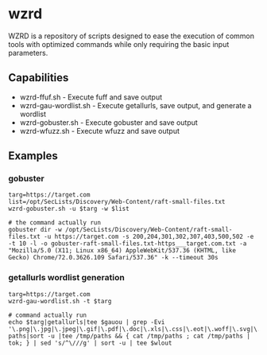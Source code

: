 # wzrd

WZRD is a repository of scripts designed to ease the execution of common tools
with optimized commands while only requiring the basic input parameters. 

## Capabilities
* wzrd-ffuf.sh - Execute fuff and save output
* wzrd-gau-wordlist.sh - Execute getallurls, save output, and generate
  a wordlist
* wzrd-gobuster.sh - Execute gobuster and save output
* wzrd-wfuzz.sh - Execute wfuzz and save output

## Examples

### gobuster

```
targ=https://target.com
list=/opt/SecLists/Discovery/Web-Content/raft-small-files.txt
wzrd-gobuster.sh -u $targ -w $list

# the command actually run
gobuster dir -w /opt/SecLists/Discovery/Web-Content/raft-small-files.txt -u https://target.com -s 200,204,301,302,307,403,500,502 -e -t 10 -l -o gobuster-raft-small-files.txt-https___target.com.txt -a "Mozilla/5.0 (X11; Linux x86_64) AppleWebKit/537.36 (KHTML, like Gecko) Chrome/72.0.3626.109 Safari/537.36" -k --timeout 30s
```

### getallurls wordlist generation

```
targ=https://target.com
wzrd-gau-wordlist.sh -t $targ

# command actually run
echo $targ|getallurls|tee $gauou | grep -Evi '\.png|\.jpg|\.jpeg|\.gif|\.pdf|\.doc|\.xls|\.css|\.eot|\.woff|\.svg|\.ttf|\.ppt|\.mp3|\.dot'|unfurl paths|sort -u |tee /tmp/paths && { cat /tmp/paths ; cat /tmp/paths | tok; } | sed 's/^\///g' | sort -u | tee $wlout
```

